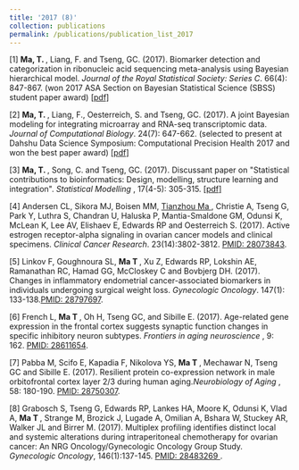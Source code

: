 ```yaml
---
title: '2017 (8)'
collection: publications
permalink: /publications/publication_list_2017
---
```


<p>[1] <b> Ma, T. </b>, Liang, F. and Tseng, GC. (2017). Biomarker detection and categorization in ribonucleic acid sequencing meta-analysis using Bayesian hierarchical model. <i>Journal of the Royal Statistical Society: Series C</i>. 66(4): 847-867. (won 2017 ASA Section on Bayesian Statistical Science (SBSS) student paper award) <a href="files/preprints/BayesMetaSeq.pdf">[pdf]</a>
<p>[2] <b> Ma, T. </b>, Liang, F., Oesterreich, S. and Tseng, GC. (2017). A joint Bayesian modeling for integrating microarray and RNA-seq transcriptomic data. <i>Journal of Computational Biology</i>. 24(7): 647-662. (selected to present at Dahshu Data Science Symposium: Computational Precision Health 2017 and won the best paper award) <a href="files/preprints/CBM.pdf">[pdf]</a>
<p>[3] <b> Ma, T. </b>, Song, C. and Tseng, GC. (2017). Discussant paper on "Statistical contributions to bioinformatics: Design, modelling, structure learning and integration". <i> Statistical Modelling </i>, 17(4-5): 305-315. <a href="files/preprints/Discuss_SM.pdf">[pdf]</a>
<p>[4] Andersen CL, Sikora MJ, Boisen MM, <u> Tianzhou Ma </u>, Christie A, Tseng G, Park Y,  Luthra S, Chandran U, Haluska P, Mantia-Smaldone GM, Odunsi K, McLean K, Lee AV, Elishaev E, Edwards RP and Oesterreich S. (2017). Active estrogen receptor-alpha signaling in ovarian cancer models and clinical specimens. <i>Clinical Cancer Research</i>. 23(14):3802-3812. <a href="https://www.ncbi.nlm.nih.gov/pubmed/28073843">PMID: 28073843</a>.
<p>[5] Linkov F, Goughnoura SL, <b> Ma T </b>, Xu Z, Edwards RP, Lokshin AE, Ramanathan RC, Hamad GG, McCloskey C and Bovbjerg DH. (2017). Changes in inflammatory endometrial cancer-associated biomarkers in individuals undergoing surgical weight loss. <i>Gynecologic Oncology</i>. 147(1): 133-138.<a href="https://www.ncbi.nlm.nih.gov/pubmed/28797697">PMID: 28797697</a>.
<p>[6] French L, <b> Ma T </b>, Oh H, Tseng GC, and Sibille E. (2017). Age-related gene expression in the frontal cortex suggests synaptic function changes in specific inhibitory neuron subtypes. <i>Frontiers in aging neuroscience </i>, 9: 162. <a href="https://www.ncbi.nlm.nih.gov/pubmed/28611654">PMID: 28611654</a>.
<p>[7] Pabba M, Scifo E, Kapadia F, Nikolova YS, <b> Ma T </b>, Mechawar N, Tseng GC and Sibille E. (2017). Resilient protein co-expression network in male orbitofrontal cortex layer 2/3 during human aging.<i>Neurobiology of Aging </i>, 58: 180-190. <a href="https://www.ncbi.nlm.nih.gov/pubmed/28750307">PMID: 28750307</a>.  
<p>[8] Grabosch S, Tseng G, Edwards RP, Lankes HA, Moore K, Odunsi K, Vlad A, <b> Ma T </b>, Strange M, Brozick J, Lugade A, Omilian A, Bshara W, Stuckey AR, Walker JL and Birrer M. (2017). Multiplex profiling identifies distinct local and systemic alterations during intraperitoneal chemotherapy for ovarian cancer: An NRG Oncology/Gynecologic Oncology Group Study. <i>Gynecologic Oncology</i>, 146(1):137-145. <a href="https://www.ncbi.nlm.nih.gov/pubmed/28483269">PMID: 28483269 </a>.   



